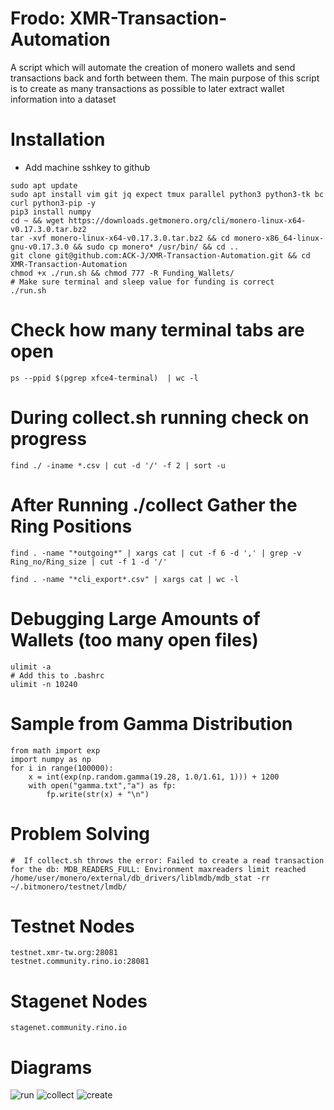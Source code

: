 # Frodo: XMR-Transaction-Automation
A script which will automate the creation of monero wallets and send transactions back and forth between them. The main purpose of this script is to create as many transactions as possible to later extract wallet information into a dataset


# Installation
- Add machine sshkey to github
```
sudo apt update
sudo apt install vim git jq expect tmux parallel python3 python3-tk bc curl python3-pip -y
pip3 install numpy
cd ~ && wget https://downloads.getmonero.org/cli/monero-linux-x64-v0.17.3.0.tar.bz2
tar -xvf monero-linux-x64-v0.17.3.0.tar.bz2 && cd monero-x86_64-linux-gnu-v0.17.3.0 && sudo cp monero* /usr/bin/ && cd ..
git clone git@github.com:ACK-J/XMR-Transaction-Automation.git && cd XMR-Transaction-Automation
chmod +x ./run.sh && chmod 777 -R Funding_Wallets/
# Make sure terminal and sleep value for funding is correct
./run.sh
```

# Check how many terminal tabs are open
`ps --ppid $(pgrep xfce4-terminal)  | wc -l`

# During collect.sh running check on progress
`find ./ -iname *.csv | cut -d '/' -f 2 | sort -u`

# After Running ./collect Gather the Ring Positions
`find . -name "*outgoing*" | xargs cat | cut -f 6 -d ',' | grep -v Ring_no/Ring_size | cut -f 1 -d '/'`

`find . -name "*cli_export*.csv" | xargs cat | wc -l`

# Debugging Large Amounts of Wallets (too many open files)
```
ulimit -a
# Add this to .bashrc
ulimit -n 10240
```

# Sample from Gamma Distribution
```
from math import exp
import numpy as np
for i in range(100000):
	x = int(exp(np.random.gamma(19.28, 1.0/1.61, 1))) + 1200
	with open("gamma.txt","a") as fp:
		fp.write(str(x) + "\n")
```

# Problem Solving
```
#  If collect.sh throws the error: Failed to create a read transaction for the db: MDB_READERS_FULL: Environment maxreaders limit reached
/home/user/monero/external/db_drivers/liblmdb/mdb_stat -rr ~/.bitmonero/testnet/lmdb/
```

# Testnet Nodes
```
testnet.xmr-tw.org:28081
testnet.community.rino.io:28081
```
# Stagenet Nodes
```
stagenet.community.rino.io
```

# Diagrams

![run](https://user-images.githubusercontent.com/60232273/159022433-a8f371fc-2a5d-4d97-a8ec-88aa6eba759f.png)
![collect](https://user-images.githubusercontent.com/60232273/159022449-a2f0506c-7423-4283-82a5-98d54463175e.png)
![create](https://user-images.githubusercontent.com/60232273/159022486-56a2647d-2b2e-42e5-98bb-2fe583cd28e8.png)

